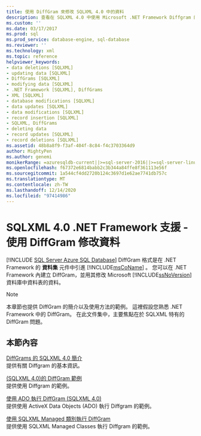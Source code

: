 ```yaml
---
title: 使用 DiffGram 來修改 SQLXML 4.0 中的資料
description: 查看在 SQLXML 4.0 中使用 Microsoft .NET Framework Diffgram 的相關資訊，以修改 Microsoft SQL Server 資料庫資料表中的資料。
ms.custom: ''
ms.date: 03/17/2017
ms.prod: sql
ms.prod_service: database-engine, sql-database
ms.reviewer: ''
ms.technology: xml
ms.topic: reference
helpviewer_keywords:
- data deletions [SQLXML]
- updating data [SQLXML]
- DiffGrams [SQLXML]
- modifying data [SQLXML]
- .NET Framework [SQLXML], DiffGrams
- XML [SQLXML]
- database modifications [SQLXML]
- data updates [SQLXML]
- data modifications [SQLXML]
- record insertion [SQLXML]
- SQLXML, DiffGrams
- deleting data
- record updates [SQLXML]
- record deletions [SQLXML]
ms.assetid: 48b8a8f9-f3af-404f-8c84-f4c3703364d9
author: MightyPen
ms.author: genemi
monikerRange: =azuresqldb-current||>=sql-server-2016||>=sql-server-linux-2017||=azuresqldb-mi-current
ms.openlocfilehash: f67372e6814babb2c3b344a84ffe8f361113e56f
ms.sourcegitcommit: 1a544cf4dd2720b124c3697d1e62ae7741db757c
ms.translationtype: MT
ms.contentlocale: zh-TW
ms.lasthandoff: 12/14/2020
ms.locfileid: "97414986"
---
```

# <a name="sqlxml-40-net-framework-support---using-diffgrams-to-modify-data"></a>SQLXML 4.0 .NET Framework 支援 - 使用 DiffGram 修改資料
[!INCLUDE [SQL Server Azure SQL Database](../../../includes/applies-to-version/sql-asdb.md)]
  DiffGram 格式是在 .NET Framework 的 **資料集** 元件中引進 [!INCLUDE[msCoName](../../../includes/msconame-md.md)] 。 您可以在 .NET Framework 內建立 DiffGram，並用其修改 Microsoft [!INCLUDE[ssNoVersion](../../../includes/ssnoversion-md.md)] 資料庫中資料表的資料。  
  
> [!NOTE]  
>  本章節也提供 DiffGram 的簡介以及使用方法的範例。 這裡假設您熟悉 .NET Framework 中的 DiffGram。 在此文件集中，主要焦點在於 SQLXML 特有的 DiffGram 問題。  
  
## <a name="in-this-section"></a>本節內容  
 [DiffGrams 的 SQLXML 4.0 簡介](../../../relational-databases/sqlxml-annotated-xsd-schemas-xpath-queries/diffgram/introduction-to-diffgrams-in-sqlxml-4-0.md)  
 提供有關 Diffgram 的基本資訊。  
  
 [&#40;SQLXML 4.0&#41;的 DiffGram 範例 ](../../../relational-databases/sqlxml-annotated-xsd-schemas-xpath-queries/diffgram/diffgram-examples-sqlxml-4-0.md)  
 提供使用 Diffgram 的範例。  
  
 [使用 ADO 執行 DiffGram &#40;SQLXML 4.0&#41;](../../../relational-databases/sqlxml-annotated-xsd-schemas-xpath-queries/diffgram/executing-a-diffgram-by-using-ado-sqlxml-4-0.md)  
 提供使用 ActiveX Data Objects (ADO) 執行 Diffgram 的範例。  
  
 [使用 SQLXML Managed 類別執行 DiffGram](../../../relational-databases/sqlxml-annotated-xsd-schemas-xpath-queries/diffgram/executing-a-diffgram-by-using-sqlxml-managed-classes.md)  
 提供使用 SQLXML Managed Classes 執行 Diffgram 的範例。  
  
  
